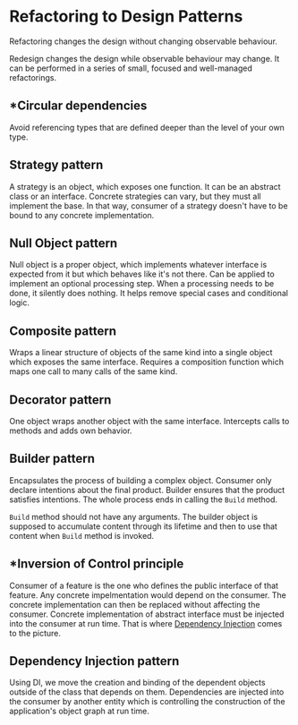 # Refactoring to Design Patterns

Refactoring changes the design without changing observable behaviour.

Redesign changes the design while observable behaviour may change. It can be performed in a series of small, focused and well-managed refactorings.

## *Circular dependencies

Avoid referencing types that are defined deeper than the level of your own type.

## Strategy pattern

A strategy is an object, which exposes one function. It can be an abstract class or an interface. Concrete strategies can vary, but they must all implement the base. In that way, consumer of a strategy doesn't have to be bound to any concrete implementation.

## Null Object pattern

Null object is a proper object, which implements whatever interface is expected from it but which behaves like it's not there. 
Can be applied to implement an optional processing step. When a processing needs to be done, it silently does nothing. It helps remove special cases and conditional logic.

## Composite pattern

Wraps a linear structure of objects of the same kind into a single object which exposes the same interface. Requires a composition function which maps one call to many calls of the same kind.

## Decorator pattern

One object wraps another object with the same interface. Intercepts calls to methods and adds own behavior.

## Builder pattern

Encapsulates the process of building a complex object. Consumer only declare intentions about the final product. Builder ensures that the product satisfies intentions. The whole process ends in calling the `Build` method.

`Build` method should not have any arguments. The builder object is supposed to accumulate content through its lifetime and then to use that content when `Build` method is invoked.

## *Inversion of Control principle

Consumer of a feature is the one who defines the public interface of that feature. Any concrete impelmentation would  depend on the consumer. The concrete implementation can then be replaced without affecting the consumer. Concrete implementation of abstract interface must be injected into the consumer at run time. That is where [Dependency Injection](#dependency-injection-pattern) comes to the picture.

## Dependency Injection pattern

Using DI, we move the creation and binding of the dependent objects outside of the class that depends on them. Dependencies are injected into the consumer by another entity which is controlling the construction of the application's object graph at run time.
